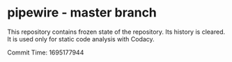 # pipewire - master branch

This repository contains frozen state of the repository.
Its history is cleared. It is used only for static code
analysis with Codacy.

Commit Time: 1695177944
